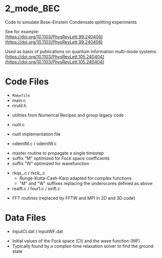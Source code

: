 # 2_mode_BEC
Code to simulate Bose-Einstein Condensate splitting experiments    

See for example:    
[https://doi.org/10.1103/PhysRevLett.99.240406](https://doi.org/10.1103/PhysRevLett.99.240406)

Used as basis of publications on quantum information multi-mode systems:    
[https://doi.org/10.1103/PhysRevLett.105.240404](https://doi.org/10.1103/PhysRevLett.105.240404)

# Code Files
* ``Makefile``
* main.c
* nrutil.h
 + utilities from Numerical Recipes and group legacy code
* nutil.c
 + nutil implementation file
* odeintM.c / odeintW.c
 + master routine to propagate a single timestep
 + suffix "M" optimized for Fock space coefficients
 + suffix "W" optimized for wavefunction
* rkqs_.c / rkck_.c
  + Runge-Kutta-Cash-Karp adapted for complex functions
  + "M" and "W" suffixes replacing the underscores defined as above
 * realft.c / four1.c / sinft.c
  + FFT routines (replaced by FFTW and MPI in 2D and 3D code)
  
 # Data Files
 * InputCI.dat / InputWF.dat
  + Initial values of the Fock space (CI) and the wave function (WF)
  + Typically found by a complex-time relaxation solver to find the ground state
 
